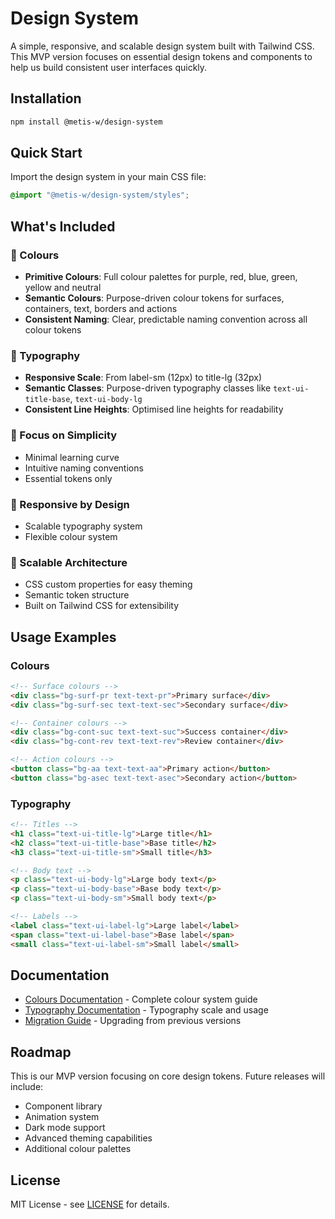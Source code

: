 # Design System

A simple, responsive, and scalable design system built with Tailwind CSS. This MVP version focuses on essential design tokens and components to help us build consistent user interfaces quickly.

## Installation

```bash
npm install @metis-w/design-system
```

## Quick Start

Import the design system in your main CSS file:

```css
@import "@metis-w/design-system/styles";
```

## What's Included

### 🎨 Colours

-   **Primitive Colours**: Full colour palettes for purple, red, blue, green, yellow and neutral
-   **Semantic Colours**: Purpose-driven colour tokens for surfaces, containers, text, borders and actions
-   **Consistent Naming**: Clear, predictable naming convention across all colour tokens

### 📝 Typography

-   **Responsive Scale**: From label-sm (12px) to title-lg (32px)
-   **Semantic Classes**: Purpose-driven typography classes like `text-ui-title-base`, `text-ui-body-lg`
-   **Consistent Line Heights**: Optimised line heights for readability

### 🎯 Focus on Simplicity

-   Minimal learning curve
-   Intuitive naming conventions
-   Essential tokens only

### 📱 Responsive by Design

-   Scalable typography system
-   Flexible colour system

### 🔧 Scalable Architecture

-   CSS custom properties for easy theming
-   Semantic token structure
-   Built on Tailwind CSS for extensibility

## Usage Examples

### Colours

```html
<!-- Surface colours -->
<div class="bg-surf-pr text-text-pr">Primary surface</div>
<div class="bg-surf-sec text-text-sec">Secondary surface</div>

<!-- Container colours -->
<div class="bg-cont-suc text-text-suc">Success container</div>
<div class="bg-cont-rev text-text-rev">Review container</div>

<!-- Action colours -->
<button class="bg-aa text-text-aa">Primary action</button>
<button class="bg-asec text-text-asec">Secondary action</button>
```

### Typography

```html
<!-- Titles -->
<h1 class="text-ui-title-lg">Large title</h1>
<h2 class="text-ui-title-base">Base title</h2>
<h3 class="text-ui-title-sm">Small title</h3>

<!-- Body text -->
<p class="text-ui-body-lg">Large body text</p>
<p class="text-ui-body-base">Base body text</p>
<p class="text-ui-body-sm">Small body text</p>

<!-- Labels -->
<label class="text-ui-label-lg">Large label</label>
<span class="text-ui-label-base">Base label</span>
<small class="text-ui-label-sm">Small label</small>
```

## Documentation

-   [Colours Documentation](./docs/colors.md) - Complete colour system guide
-   [Typography Documentation](./docs/typography.md) - Typography scale and usage
-   [Migration Guide](./docs/migration.md) - Upgrading from previous versions

## Roadmap

This is our MVP version focusing on core design tokens. Future releases will include:

-   Component library
-   Animation system
-   Dark mode support
-   Advanced theming capabilities
-   Additional colour palettes

## License

MIT License - see [LICENSE](./LICENSE) for details.

